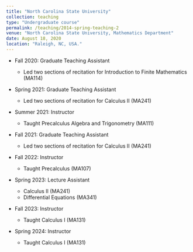 ```yaml
---
title: "North Carolina State University"
collection: teaching
type: "Undergraduate course"
permalink: /teaching/2014-spring-teaching-2
venue: "North Carolina State University, Mathematics Department"
date: August 18, 2020
location: "Raleigh, NC, USA."
---
```


* Fall 2020: Graduate Teaching Assistant
   * Led two sections of recitation for Introduction to Finite Mathematics (MA114)
  
* Spring 2021: Graduate Teaching Assistant
   * Led two sections of recitation for Calculus II (MA241)

* Summer 2021: Instructor
   * Taught Precalculus Algebra and Trigonometry (MA111)

* Fall 2021: Graduate Teaching Assistant
   * Led two sections of recitation for Calculus II (MA241)

* Fall 2022: Instructor
   * Taught Precalculus (MA107)

* Spring 2023: Lecture Assistant
   * Calculus II (MA241)
   * Differential Equations (MA341)
 
* Fall 2023: Instructor
   * Taught Calculus I (MA131)
 
* Spring 2024: Instructor
   * Taught Calculus I (MA131)
